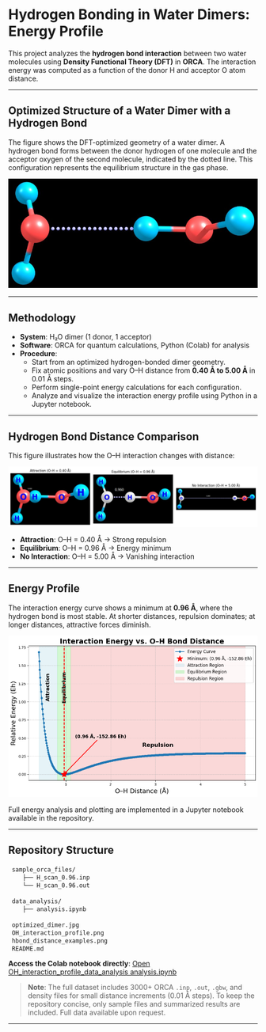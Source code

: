 
#  Hydrogen Bonding in Water Dimers: Energy Profile

This project analyzes the **hydrogen bond interaction** between two water molecules using **Density Functional Theory (DFT)** in **ORCA**. The interaction energy was computed as a function of the donor H and acceptor O atom distance.

---

##  Optimized Structure of a Water Dimer with a Hydrogen Bond

The figure shows the DFT-optimized geometry of a water dimer. A hydrogen bond forms between the donor hydrogen of one molecule and the acceptor oxygen of the second molecule, indicated by the dotted line. This configuration represents the equilibrium structure in the gas phase.

![Optimized Two water molecules](./optimized_dimer.jpg)

---
##  Methodology

- **System**: H₂O dimer (1 donor, 1 acceptor)
- **Software**: ORCA for quantum calculations, Python (Colab) for analysis
- **Procedure**:
  - Start from an optimized hydrogen-bonded dimer geometry.
  - Fix atomic positions and vary O–H distance from **0.40 Å to 5.00 Å** in 0.01 Å steps.
  - Perform single-point energy calculations for each configuration.
  - Analyze and visualize the interaction energy profile using Python in a Jupyter notebook.

---

##  Hydrogen Bond Distance Comparison

This figure illustrates how the O–H interaction changes with distance:

![Hydrogen Bond Distances](./hbond_distance.png)

- **Attraction**: O–H = 0.40 Å → Strong repulsion
- **Equilibrium**: O–H = 0.96 Å → Energy minimum
- **No Interaction**: O–H = 5.00 Å → Vanishing interaction

---

##  Energy Profile

The interaction energy curve shows a minimum at **0.96 Å**, where the hydrogen bond is most stable. At shorter distances, repulsion dominates; at longer distances, attractive forces diminish.

![O–H Interaction Profile](./OH_interaction_profile.png)

Full energy analysis and plotting are implemented in a Jupyter notebook available in the repository.

---

##  Repository Structure

```
 sample_orca_files/         
    ├── H_scan_0.96.inp      
    └── H_scan_0.96.out       

 data_analysis/             
    ├── analysis.ipynb       

 optimized_dimer.jpg
 OH_interaction_profile.png 
 hbond_distance_examples.png 
 README.md                  
```

 **Access the Colab notebook directly**: [Open OH_interaction_profile_data_analysis  analysis.ipynb](./OH_interaction_profile_data_analysis.ipynb)

>  **Note**: The full dataset includes 3000+ ORCA `.inp`, `.out`, `.gbw`, and density files for small distance increments (0.01 Å steps). To keep the repository concise, only sample files and summarized results are included. Full data available upon request.

---


